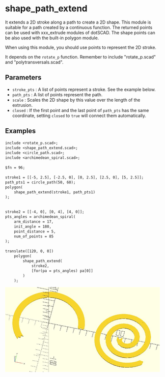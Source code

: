 # shape_path_extend

It extends a 2D stroke along a path to create a 2D shape. This module is suitable for a path created by a continuous function. The returned points can be used with xxx_extrude modules of dotSCAD. The shape points can be also used with the built-in polygon module.

When using this module, you should use points to represent the 2D stroke. 

It depends on the `rotate_p` function. Remember to include "rotate_p.scad" and "polytransversals.scad".

## Parameters

- `stroke_pts` : A list of points represent a stroke. See the example below.
- `path_pts` : A list of points represent the path.
- `scale` : Scales the 2D shape by this value over the length of the extrusion.
- `closed` : If the first point and the last point of `path_pts` has the same coordinate, setting `closed` to `true` will connect them automatically.

## Examples

	include <rotate_p.scad>;
	include <shape_path_extend.scad>;
	include <circle_path.scad>;
	include <archimedean_spiral.scad>;
	
	$fn = 96;
	
	stroke1 = [[-5, 2.5], [-2.5, 0], [0, 2.5], [2.5, 0], [5, 2.5]];
	path_pts1 = circle_path(50, 60);
    polygon(
	    shape_path_extend(stroke1, path_pts1)
    );
    
	
	stroke2 = [[-4, 0], [0, 4], [4, 0]];
	pts_angles = archimedean_spiral(
	    arm_distance = 17,
	    init_angle = 180,
	    point_distance = 5,
	    num_of_points = 85 
	); 
	
	translate([120, 0, 0]) 
	    polygon(
            shape_path_extend(
	            stroke2, 
	            [for(pa = pts_angles) pa[0]]
	        )
        );

![path_extend](images/lib-shape_path_extend-1.JPG)